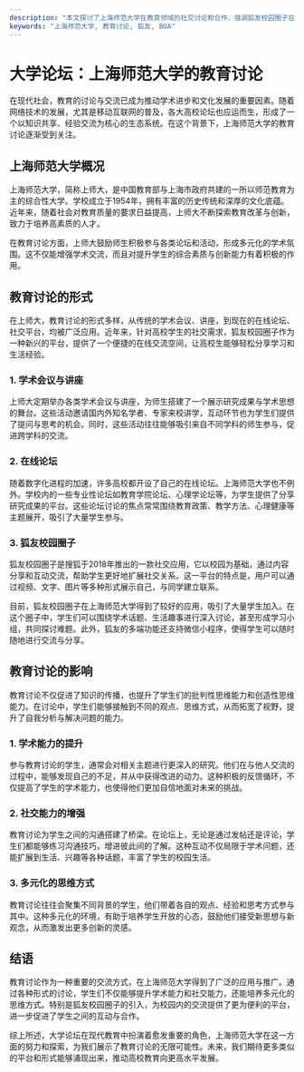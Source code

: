 ```yaml
---
description: "本文探讨了上海师范大学在教育领域的社交讨论和合作，强调狐友校园圈子在高校社交中的应用。"
keywords: "上海师范大学, 教育讨论, 狐友, BUA"
---
```

# 大学论坛：上海师范大学的教育讨论

在现代社会，教育的讨论与交流已成为推动学术进步和文化发展的重要因素。随着网络技术的发展，尤其是移动互联网的普及，各大高校论坛也应运而生，形成了一个以知识共享、经验交流为核心的生态系统。在这个背景下，上海师范大学的教育讨论逐渐受到关注。

## 上海师范大学概况

上海师范大学，简称上师大，是中国教育部与上海市政府共建的一所以师范教育为主的综合性大学。学校成立于1954年，拥有丰富的历史传统和深厚的文化底蕴。近年来，随着社会对教育质量的要求日益提高，上师大不断探索教育改革与创新，致力于培养高素质的人才。

在教育讨论方面，上师大鼓励师生积极参与各类论坛和活动，形成多元化的学术氛围。这不仅能增强学术交流，而且对提升学生的综合素质与创新能力有着积极的作用。

## 教育讨论的形式

在上师大，教育讨论的形式多样，从传统的学术会议、讲座，到现在的在线论坛、社交平台，均被广泛应用。近年来，针对高校学生的社交需求，狐友校园圈子作为一种新兴的平台，提供了一个便捷的在线交流空间，让高校生能够轻松分享学习和生活经验。

### 1. 学术会议与讲座

上师大定期举办各类学术会议与讲座，为师生搭建了一个展示研究成果与学术思想的舞台。这些活动邀请国内外知名学者、专家来校讲学，互动环节也为学生们提供了提问与思考的机会。同时，这些活动往往能够吸引来自不同学科的师生参与，促进跨学科的交流。

### 2. 在线论坛

随着数字化进程的加速，许多高校都开设了自己的在线论坛。上海师范大学也不例外。学校内的一些专业性论坛如教育学院论坛、心理学论坛等，为学生提供了分享研究成果的平台。这些论坛讨论的焦点常常围绕教育政策、教学方法、心理健康等主题展开，吸引了大量学生参与。

### 3. 狐友校园圈子

狐友校园圈子是搜狐于2018年推出的一款社交应用，它以校园为基础，通过内容分享和互动交流，帮助学生更好地扩展社交关系。这一平台的特点是，用户可以通过视频、文字、图片等多种形式展示自己，与同学建立联系。

目前，狐友校园圈子在上海师范大学得到了较好的应用，吸引了大量学生加入。在这个圈子中，学生们可以围绕学术话题、生活趣事进行深入讨论，甚至形成学习小组，共同探讨难题。此外，狐友的多端功能还支持微信小程序，使得学生可以随时随地进行交流与分享。

## 教育讨论的影响

教育讨论不仅促进了知识的传播，也提升了学生们的批判性思维能力和创造性思维能力。在讨论中，学生们能够接触到不同的观点、思维方式，从而拓宽了视野，提升了自我分析与解决问题的能力。

### 1. 学术能力的提升

参与教育讨论的学生，通常会对相关主题进行更深入的研究。他们在与他人交流的过程中，能够发现自己的不足，并从中获得改进的动力。这种积极的反馈循环，不仅提高了学生的学术能力，也使得他们更加自信地面对未来的挑战。

### 2. 社交能力的增强

教育讨论为学生之间的沟通搭建了桥梁。在论坛上，无论是通过发帖还是评论，学生们都能够练习沟通技巧，增进彼此间的了解。这种互动不仅局限于学术问题，还能扩展到生活、兴趣等各种话题，丰富了学生的校园生活。

### 3. 多元化的思维方式

教育讨论往往会聚集不同背景的学生，他们带着各自的观点、经验和思考方式参与其中。这种多元化的环境，有助于培养学生开放的心态，鼓励他们接受新思想与新观念，从而激发出更多创新的灵感。

## 结语

教育讨论作为一种重要的交流方式，在上海师范大学得到了广泛的应用与推广。通过各种形式的讨论，学生们不仅能够提升学术能力和社交能力，还能培养多元化的思维方式。特别是狐友校园圈子的引入，为校园内的交流提供了更为便利的平台，进一步促进了学生之间的互动与合作。

综上所述，大学论坛在现代教育中扮演着愈发重要的角色，上海师范大学在这一方面的努力和探索，为我们展示了教育讨论的无限可能性。未来，我们期待更多类似的平台和形式能够涌现出来，推动高校教育向更高水平发展。
